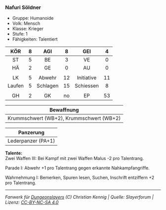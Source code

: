 ### Nafuri Söldner

- Gruppe: Humanoide
- Volk: Mensch
- Klasse: Krieger
- Stufe: 1
- Fähigkeiten: Talentiert

|  KÖR   |  8  |   AGI    |  8  |    GEI     |  4  |
| :----: | :-: | :------: | :-: | :--------: | :-: |
|   ST   |  5  |    BE    |  3  |     VE     |  0  |
|   HÄ   |  2  |    GE    |  0  |     AU     |  0  |
|        |     |          |     |            |     |
|   LK   |  5  |  Abwehr  | 12  | Initiative | 11  |
| Laufen |  5  | Schlagen | 15  | Schiessen  |  8  |
|        |     |          |     |            |     |
|   GH   |  2  |    GK    | no  |     EP     | 53  |

|                Bewaffnung                |
| :--------------------------------------: |
| Krummschwert (WB+2), Krummschwert (WB+2) |

|     Panzerung      |
| :----------------: |
| Lederpanzer (PA+1) |

**Talente:**  
Zwei Waffen III: Bei Kampf mit zwei Waffen Malus -2 pro Talentrang.

Parade I: Abwehr +1 pro Talentrang gegen erkannte Nahkampfangriffe.

Wahrnehmung I: Bemerken, Spuren lesen, Suchen, Inschrift entziffern +2 pro Talentrang.

---

_Fanwerk für [Dungeonslayers](https://www.dungeonslayers.net/) (C) Christian Kennig | Quelle: Slayerforum | Lizenz: [CC-BY-NC-SA 4.0](https://creativecommons.org/licenses/by-nc-sa/4.0/deed.de)_

